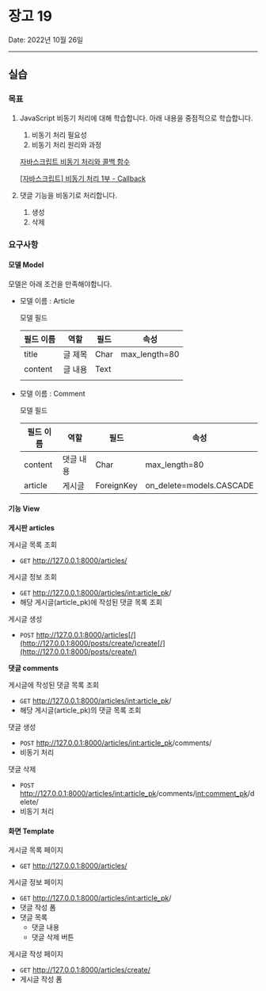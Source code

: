# 장고 19

Date: 2022년 10월 26일

---

## 실습

### 목표

1. JavaScript  비동기 처리에 대해 학습합니다. 아래 내용을 중점적으로 학습합니다.
    1. 비동기 처리 필요성
    2. 비동기 처리 원리와 과정
    
    [자바스크립트 비동기 처리와 콜백 함수](https://joshua1988.github.io/web-development/javascript/javascript-asynchronous-operation/)
    
    [[자바스크립트] 비동기 처리 1부 - Callback](https://www.daleseo.com/js-async-callback/)
    
2. 댓글 기능을 비동기로 처리합니다.
    1. 생성
    2. 삭제

### 요구사항

#### 모델 Model

모델은 아래 조건을 만족해야합니다.

- 모델 이름 : Article
  
    모델 필드
    
    | 필드 이름 | 역할 | 필드 | 속성 |
    | --- | --- | --- | --- |
    | title | 글 제목 | Char | max_length=80 |
    | content | 글 내용 | Text |  |
    |  |  |  |  |

- 모델 이름 : Comment
  
    모델 필드
    
    | 필드 이름 | 역할 | 필드 | 속성 |
    | --- | --- | --- | --- |
    | content | 댓글 내용 | Char | max_length=80 |
    | article | 게시글 | ForeignKey | on_delete=models.CASCADE |

#### 기능 View

**게시판 articles** 

게시글 목록 조회

- `GET` http://127.0.0.1:8000/articles/

게시글 정보 조회

- `GET` http://127.0.0.1:8000/articles/<int:article_pk>/
- 해당 게시글(article_pk)에 작성된 댓글 목록 조회

게시글 생성

- `POST` http://127.0.0.1:8000/articles[/](http://127.0.0.1:8000/posts/create/)create[/](http://127.0.0.1:8000/posts/create/)

**댓글 comments**

게시글에 작성된 댓글 목록 조회

- `GET` http://127.0.0.1:8000/articles/<int:article_pk>/
- 해당 게시글(article_pk)의 댓글 목록 조회

댓글 생성

- `POST` http://127.0.0.1:8000/articles/<int:article_pk>/comments/
- 비동기 처리

댓글 삭제

- `POST` http://127.0.0.1:8000/articles/<int:article_pk>/comments/<int:comment_pk>/delete/
- 비동기 처리

#### 화면 Template

게시글 목록 페이지

- `GET` http://127.0.0.1:8000/articles/

게시글 정보 페이지

- `GET` http://127.0.0.1:8000/articles/<int:article_pk>/
- 댓글 작성 폼
- 댓글 목록
    - 댓글 내용
    - 댓글 삭제 버튼

게시글 작성 페이지

- `GET` http://127.0.0.1:8000/articles/create/
- 게시글 작성 폼